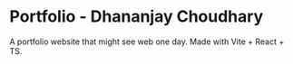 # Portfolio - Dhananjay Choudhary 
A portfolio website that might see web one day.
Made with Vite + React + TS.
